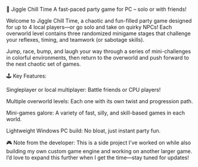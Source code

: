 🎉 Jiggle Chill Time
A fast-paced party game for PC – solo or with friends!

Welcome to Jiggle Chill Time, a chaotic and fun-filled party game designed for up to 4 local players—or go solo and take on quirky NPCs! Each overworld level contains three randomized minigame stages that challenge your reflexes, timing, and teamwork (or sabotage skills).

Jump, race, bump, and laugh your way through a series of mini-challenges in colorful environments, then return to the overworld and push forward to the next chaotic set of games.

🕹️ Key Features:

Singleplayer or local multiplayer: Battle friends or CPU players!

Multiple overworld levels: Each one with its own twist and progression path.

Mini-games galore: A variety of fast, silly, and skill-based games in each world.

Lightweight Windows PC build: No bloat, just instant party fun.

🎮 Note from the developer: This is a side project I’ve worked on while also building my own custom game engine and working on another larger game. I’d love to expand this further when I get the time—stay tuned for updates!
